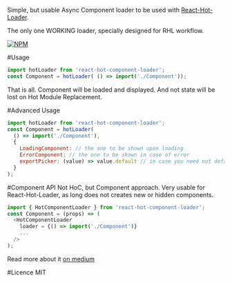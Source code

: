 Simple, but usable Async Component loader to be used with [React-Hot-Loader](https://github.com/gaearon/react-hot-loader).

The only one WORKING loader, specially designed for RHL workflow.

[![NPM](https://nodei.co/npm/react-hot-component-loader.png?downloads=true&stars=true)](https://nodei.co/npm/react-hot-component-loader/)

#Usage

```javascript
import hotLoader from 'react-hot-component-loader';
const Component = hotLoader( () => import('./Component'));
```

That is all. Component will be loaded and displayed. And not state will be lost on Hot Module Replacement.


#Advanced Usage
```javascript
import hotLoader from 'react-hot-component-loader';
const Component = hotLoader( 
  () => import('./Component'),
  {
    LoadingComponent: // the one to be shown upon loading
    ErrorComponent: // the one to be shown in case of error
    exportPicker: (value) => value.default // in case you need not default export
  }
);
```

#Component API
Not HoC, but Component approach.
Very usable for React-Hot-Loader, as long does not creates new or hidden components. 
```javascript
import { HotComponentLoader } from 'react-hot-component-loader';
const Component = (props) => (
  <HotComponentLoader
    loader = {() => import('./Component')}
    ...
  />
);
```


Read more about it [on medium](https://codeburst.io/how-to-hot-load-react-component-in-7-days-part-2-react-28ce2b61d0c7)

#Licence
MIT

